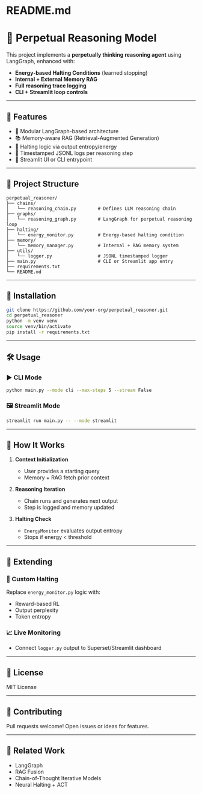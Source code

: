# README.md

# 🧠 Perpetual Reasoning Model

This project implements a **perpetually thinking reasoning agent** using LangGraph, enhanced with:

- **Energy-based Halting Conditions** (learned stopping)
- **Internal + External Memory RAG**
- **Full reasoning trace logging**
- **CLI + Streamlit loop controls**

---

## 🚀 Features

- 🧩 Modular LangGraph-based architecture
- 📚 Memory-aware RAG (Retrieval-Augmented Generation)
- 🧮 Halting logic via output entropy/energy
- 📓 Timestamped JSONL logs per reasoning step
- 🧵 Streamlit UI or CLI entrypoint

---

## 📁 Project Structure

```
perpetual_reasoner/
├── chains/
│   └── reasoning_chain.py        # Defines LLM reasoning chain
├── graphs/
│   └── reasoning_graph.py        # LangGraph for perpetual reasoning loop
├── halting/
│   └── energy_monitor.py         # Energy-based halting condition
├── memory/
│   └── memory_manager.py         # Internal + RAG memory system
├── utils/
│   └── logger.py                 # JSONL timestamped logger
├── main.py                       # CLI or Streamlit app entry
├── requirements.txt
└── README.md
```

---

## 🔧 Installation

```bash
git clone https://github.com/your-org/perpetual_reasoner.git
cd perpetual_reasoner
python -m venv venv
source venv/bin/activate
pip install -r requirements.txt
```

---

## 🛠 Usage

### ▶ CLI Mode
```bash
python main.py --mode cli --max-steps 5 --stream False
```

### 🖼 Streamlit Mode
```bash
streamlit run main.py -- --mode streamlit
```

---

## 🧠 How It Works

1. **Context Initialization**
   - User provides a starting query
   - Memory + RAG fetch prior context

2. **Reasoning Iteration**
   - Chain runs and generates next output
   - Step is logged and memory updated

3. **Halting Check**
   - `EnergyMonitor` evaluates output entropy
   - Stops if energy < threshold

---

## 🧪 Extending

### 🔄 Custom Halting
Replace `energy_monitor.py` logic with:
- Reward-based RL
- Output perplexity
- Token entropy

### 📈 Live Monitoring
- Connect `logger.py` output to Superset/Streamlit dashboard

---

## 📃 License
MIT License

---

## 🙋 Contributing
Pull requests welcome! Open issues or ideas for features.

---

## 🧩 Related Work
- LangGraph
- RAG Fusion
- Chain-of-Thought Iterative Models
- Neural Halting + ACT
